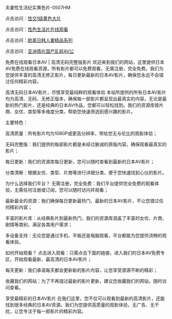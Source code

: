 夫妻性生活纪实黄色片-0507HM

点击访问：<a href="https://cfad.pages.dev/">性交1级黄色大片</a>

点击访问：<a href="https://gfd-5xg.pages.dev/">性色生活片在线观看</a>

点击访问：<a href="https://fdhf-454.pages.dev/">欧美日韩人妻精品系列</a>

点击访问：<a href="https://cfad.pages.dev/">亚洲情片国产乱婬AV公</a>

免费在线观看日本AV | 高清无码完整版影片
欢迎来到我们的网站，这里提供日本AV免费在线观看资源，所有影片都可以免费观看，无需注册，完全免费。我们为您提供丰富的高清无修正影片，每日更新最新的日本AV影片，确保您永远不会错过任何精彩内容。

高清无码日本AV影片，尽情享受最纯粹的观看体验
本站所提供的所有日本AV影片均为高清、无码、无修正版本，确保每一部影片都呈现出最真实的内容。无论是最新的热门影片，还是经典的日本AV作品，您都可以轻松找到。我们的资源库按片商、女优、类型等多维度分类，帮助您快速筛选到感兴趣的影片。

主要特色：

高清质量：所有影片均为1080P或更高分辨率，带给您无与伦比的观影体验；

无码完整版：我们提供的每部影片都是未经过删减的原版内容，确保观看最真实的影片；

每日更新：我们的资源库每日更新，您可以随时查看到最新的日本AV影片；

分类清晰：根据女优、类型、片商等进行详细分类，便于您快速找到心仪的影片。

为什么选择我们平台？
无需注册，完全免费：我们平台提供完全免费的观看体验，无需任何注册或订阅，您可以随时访问并观看；

最新最全的资源：我们确保每日更新最热门、最新的日本AV影片，不让您错过任何精彩内容；

丰富的影片库：从经典影片到最新热门，我们的资源库涵盖了丰富的女优、片商、剧情等类别，满足各类用户需求；

多设备支持：无论您是通过手机、平板还是电脑观看，平台都能为您提供流畅的观看体验。

如何开始观看？
点击进入观看：只需点击下面的链接，进入我们的日本AV免费专区，开始观看最新、最高清的日本AV影片；

每天更新：我们承诺每天都会更新新的影片内容，让您享受源源不断的精彩；

收藏我们的网站：为了不再错过最新的影片更新，建议您收藏我们的网站，随时访问查看。

享受最精彩的日本AV影片
在我们这里，您不仅可以观看到最新的高清影片，还能找到很多经典的日本AV资源。我们为您提供高质量的观影体验，无广告、无干扰，让您专注于每一部影片的精彩内容。


<span style="display:none;">[Canonical link](https://github.com/sunni21358/3241549 ）</span>
